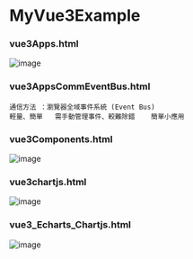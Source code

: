 # MyVue3Example
### vue3Apps.html
![image](https://github.com/user-attachments/assets/f4eea58c-d02c-4c0e-8590-62473fa94b90)

### vue3AppsCommEventBus.html
```
通信方法 ：瀏覽器全域事件系統 (Event Bus)
輕量、簡單	需手動管理事件、較難除錯	簡單小應用
```

### vue3Components.html
![image](https://github.com/user-attachments/assets/69da3cd3-0f11-4cbe-82b0-00cea9309c5b)

### vue3chartjs.html
![image](https://github.com/user-attachments/assets/814cdb20-420d-456f-8915-03911dfc97e9)

### vue3_Echarts_Chartjs.html
![image](https://github.com/user-attachments/assets/851f21d7-89a4-4762-9dab-4e48ce7d0356)


